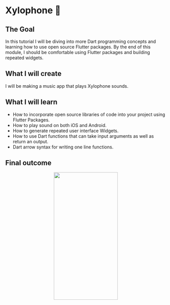 # Xylophone 🎹

## The Goal

In this tutorial I will be diving into more Dart programming concepts and learning how to use open source Flutter packages. By the end of this module, I should be comfortable using Flutter packages and building repeated widgets.

## What I will create

I will be making a music app that plays Xylophone sounds.


## What I will learn

- How to incorporate open source libraries of code into your project using Flutter Packages.
- How to play sound on both iOS and Android.
- How to generate repeated user interface Widgets.
- How to use Dart functions that can take input arguments as well as return an output.
- Dart arrow syntax for writing one line functions.

## Final outcome

<p align="center">
  <img src="https://github.com/londonappbrewery/Images/blob/master/xylophone-flutter.png" width="200" height="400" />
</p>

